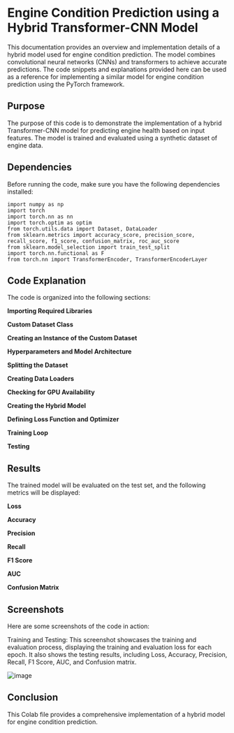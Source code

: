 # Engine Condition Prediction using a Hybrid Transformer-CNN Model

This documentation provides an overview and implementation details of a hybrid model used for engine condition prediction. The model combines convolutional neural networks (CNNs) and transformers to achieve accurate predictions. The code snippets and explanations provided here can be used as a reference for implementing a similar model for engine condition prediction using the PyTorch framework.



## Purpose
The purpose of this code is to demonstrate the implementation of a hybrid Transformer-CNN model for predicting engine health based on input features. The model is trained and evaluated using a synthetic dataset of engine data.

## Dependencies
Before running the code, make sure you have the following dependencies installed:



```import pandas as pd
import numpy as np
import torch
import torch.nn as nn
import torch.optim as optim
from torch.utils.data import Dataset, DataLoader
from sklearn.metrics import accuracy_score, precision_score, recall_score, f1_score, confusion_matrix, roc_auc_score
from sklearn.model_selection import train_test_split
import torch.nn.functional as F
from torch.nn import TransformerEncoder, TransformerEncoderLayer
```





## Code Explanation
The code is organized into the following sections:

**Importing Required Libraries**

**Custom Dataset Class**

**Creating an Instance of the Custom Dataset**

**Hyperparameters and Model Architecture**

**Splitting the Dataset**

**Creating Data Loaders**

**Checking for GPU Availability**

**Creating the Hybrid Model**

**Defining Loss Function and Optimizer**

**Training Loop**

**Testing**








## Results
The trained model will be evaluated on the test set, and the following metrics will be displayed:

**Loss**

**Accuracy**

**Precision**

**Recall**

**F1 Score**

**AUC**

**Confusion Matrix**





## Screenshots
Here are some screenshots of the code in action:

Training and Testing: This screenshot showcases the training and evaluation process, displaying the training and evaluation loss for each epoch. It also shows the testing results, including Loss, Accuracy, Precision, Recall, F1 Score, AUC, and Confusion matrix.

![image](https://github.com/DancesWithDobes/Pothole_binary_classification/assets/69741804/025a85ab-3fcc-4248-83ac-91dc90bf213d)



## Conclusion
This Colab file provides a comprehensive implementation of a hybrid model for engine condition prediction. 









